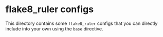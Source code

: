 # flake8_ruler configs

This directory contains some `flake8_ruler` configs that you can directly include into your own using the `base` directive.
